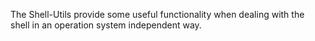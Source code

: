 The Shell-Utils provide some useful functionality when dealing with the shell in an operation system independent way.